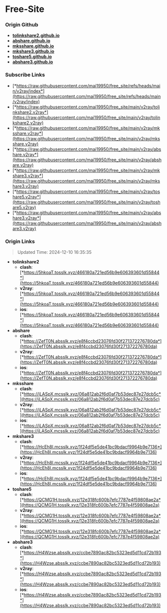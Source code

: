 # Free-Site

### Origin Github

- [**tolinkshare2.github.io**](https://github.com/tolinkshare2/tolinkshare2.github.io)
- [**abshare.github.io**](https://github.com/abshare/abshare.github.io)
- [**mksshare.github.io**](https://github.com/mksshare/mksshare.github.io)
- [**mkshare3.github.io**](https://github.com/mkshare3/mkshare3.github.io)
- [**toshare5.github.io**](https://github.com/toshare5/toshare5.github.io)
- [**abshare3.github.io**](https://github.com/abshare3/abshare3.github.io)

### Subscribe Links

- [*https://raw.githubusercontent.com/mai19950/free_site/refs/heads/main/v2ray/index*](https://raw.githubusercontent.com/mai19950/free_site/refs/heads/main/v2ray/index)
- [*https://raw.githubusercontent.com/mai19950/free_site/main/v2ray/tolinkshare2.v2ray*](https://raw.githubusercontent.com/mai19950/free_site/main/v2ray/tolinkshare2.v2ray)
- [*https://raw.githubusercontent.com/mai19950/free_site/main/v2ray/mksshare.v2ray*](https://raw.githubusercontent.com/mai19950/free_site/main/v2ray/mksshare.v2ray)
- [*https://raw.githubusercontent.com/mai19950/free_site/main/v2ray/abshare.v2ray*](https://raw.githubusercontent.com/mai19950/free_site/main/v2ray/abshare.v2ray)
- [*https://raw.githubusercontent.com/mai19950/free_site/main/v2ray/mkshare3.v2ray*](https://raw.githubusercontent.com/mai19950/free_site/main/v2ray/mkshare3.v2ray)
- [*https://raw.githubusercontent.com/mai19950/free_site/main/v2ray/toshare5.v2ray*](https://raw.githubusercontent.com/mai19950/free_site/main/v2ray/toshare5.v2ray)
- [*https://raw.githubusercontent.com/mai19950/free_site/main/v2ray/abshare3.v2ray*](https://raw.githubusercontent.com/mai19950/free_site/main/v2ray/abshare3.v2ray)

### Origin Links

> Updated Time: 2024-12-10 16:35:35

- **tolinkshare2**
  - **clash**: [*https://5hkoaT.tosslk.xyz/466180a721ed56b9e606393601d55844*](https://5hkoaT.tosslk.xyz/466180a721ed56b9e606393601d55844)
  - **v2ray**: [*https://5hkoaT.tosslk.xyz/466180a721ed56b9e606393601d55844*](https://5hkoaT.tosslk.xyz/466180a721ed56b9e606393601d55844)
  - **ios**: [*https://5hkoaT.tosslk.xyz/466180a721ed56b9e606393601d55844*](https://5hkoaT.tosslk.xyz/466180a721ed56b9e606393601d55844)
- **abshare**
  - **clash**: [*https://ZefT0N.absslk.xyz/e8f4ccbd23076fd30f271372276780da*](https://ZefT0N.absslk.xyz/e8f4ccbd23076fd30f271372276780da)
  - **v2ray**: [*https://ZefT0N.absslk.xyz/e8f4ccbd23076fd30f271372276780da*](https://ZefT0N.absslk.xyz/e8f4ccbd23076fd30f271372276780da)
  - **ios**: [*https://ZefT0N.absslk.xyz/e8f4ccbd23076fd30f271372276780da*](https://ZefT0N.absslk.xyz/e8f4ccbd23076fd30f271372276780da)
- **mksshare**
  - **clash**: [*https://jLASpX.mcsslk.xyz/06a812ab2f6d0af7b53dec87e27dcb5c*](https://jLASpX.mcsslk.xyz/06a812ab2f6d0af7b53dec87e27dcb5c)
  - **v2ray**: [*https://jLASpX.mcsslk.xyz/06a812ab2f6d0af7b53dec87e27dcb5c*](https://jLASpX.mcsslk.xyz/06a812ab2f6d0af7b53dec87e27dcb5c)
  - **ios**: [*https://jLASpX.mcsslk.xyz/06a812ab2f6d0af7b53dec87e27dcb5c*](https://jLASpX.mcsslk.xyz/06a812ab2f6d0af7b53dec87e27dcb5c)
- **mkshare3**
  - **clash**: [*https://HcEh8l.mcsslk.xyz/1f24df5e5de41bc9bdacf9964b9e7136*](https://HcEh8l.mcsslk.xyz/1f24df5e5de41bc9bdacf9964b9e7136)
  - **v2ray**: [*https://HcEh8l.mcsslk.xyz/1f24df5e5de41bc9bdacf9964b9e7136*](https://HcEh8l.mcsslk.xyz/1f24df5e5de41bc9bdacf9964b9e7136)
  - **ios**: [*https://HcEh8l.mcsslk.xyz/1f24df5e5de41bc9bdacf9964b9e7136*](https://HcEh8l.mcsslk.xyz/1f24df5e5de41bc9bdacf9964b9e7136)
- **toshare5**
  - **clash**: [*https://QCMG1H.tosslk.xyz/12e318fc600b7efc7787e4f59808ae2a*](https://QCMG1H.tosslk.xyz/12e318fc600b7efc7787e4f59808ae2a)
  - **v2ray**: [*https://QCMG1H.tosslk.xyz/12e318fc600b7efc7787e4f59808ae2a*](https://QCMG1H.tosslk.xyz/12e318fc600b7efc7787e4f59808ae2a)
  - **ios**: [*https://QCMG1H.tosslk.xyz/12e318fc600b7efc7787e4f59808ae2a*](https://QCMG1H.tosslk.xyz/12e318fc600b7efc7787e4f59808ae2a)
- **abshare3**
  - **clash**: [*https://H4Wzse.absslk.xyz/ccbe7890ac82bc5323ed5d11cd72b193*](https://H4Wzse.absslk.xyz/ccbe7890ac82bc5323ed5d11cd72b193)
  - **v2ray**: [*https://H4Wzse.absslk.xyz/ccbe7890ac82bc5323ed5d11cd72b193*](https://H4Wzse.absslk.xyz/ccbe7890ac82bc5323ed5d11cd72b193)
  - **ios**: [*https://H4Wzse.absslk.xyz/ccbe7890ac82bc5323ed5d11cd72b193*](https://H4Wzse.absslk.xyz/ccbe7890ac82bc5323ed5d11cd72b193)
